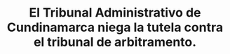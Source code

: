 ---
layout: post
title:  El Tribunal Administrativo de Cundinamarca niega la tutela contra el tribunal de arbitramento.
image: /public/rama-judicial.jpg
timeline-date: Octubre 17 de 2017
---